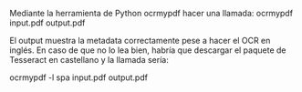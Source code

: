 Mediante la herramienta de Python ocrmypdf hacer una llamada:
ocrmypdf input.pdf output.pdf

El output muestra la metadata correctamente pese a hacer el OCR en inglés. En caso de que no lo lea bien, habría que descargar el paquete de Tesseract en castellano y la llamada sería:

ocrmypdf -l spa input.pdf output.pdf